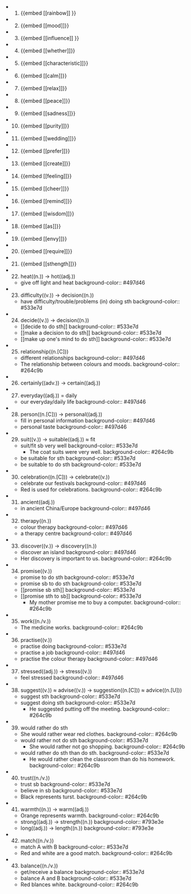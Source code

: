 -
  1. {{embed [[rainbow]] }}
-
  2. {{embed [[mood]]}}
-
  3. {{embed [[influence]] }}
-
  4. {{embed [[whether]]}}
-
  5. {{embed [[characteristic]]}}
-
  6. {{embed [[calm]]}}
-
  7. {{embed [[relax]]}}
-
  8. {{embed [[peace]]}}
-
  9. {{embed [[sadness]]}}
-
  10. {{embed [[purity]]}}
-
  11. {{embed [[wedding]]}}
-
  12. {{embed [[prefer]]}}
-
  13. {{embed [[create]]}}
-
  14. {{embed [[feeling]]}}
-
  15. {{embed [[cheer]]}}
-
  16. {{embed [[remind]]}}
-
  17. {{embed [[wisdom]]}}
-
  18. {{embed [[as]]}}
-
  19. {{embed [[envy]]}}
-
  20. {{embed [[require]]}}
-
  21. {{embed [[sthength]]}}
- 22. heat((n.)) -> hot((adj.))
	- give off light and heat
	  background-color:: #497d46
- 23. difficulty((v.)) -> decision((n.))
	- have difficulty/trouble/problems (in) doing sth
	  background-color:: #533e7d
- 24. decide((v.)) -> decision((n.))
	- [[decide to do sth]]
	  background-color:: #533e7d
	- [[make a decision to do sth]]
	  background-color:: #533e7d
	- [[make up one's mind to do sth]]
	  background-color:: #533e7d
- 25. relationship((n.[C]))
	- different relationships
	  background-color:: #497d46
	- The relationship between colours and moods.
	  background-color:: #264c9b
- 26. certainly((adv.)) -> certain((adj.))
- 27. everyday((adj.)) = daily
	- our everyday/daily life
	  background-color:: #497d46
- 28. person((n.[C])) -> personal((adj.))
	- fill in personal information
	  background-color:: #497d46
	- personal taste
	  background-color:: #497d46
- 29. suit((v.)) -> suitable((adj.)) ≈ fit
	- suit/fit sb very well
	  background-color:: #533e7d
		- The coat suits were very well.
		  background-color:: #264c9b
	- be suitable for sth
	  background-color:: #533e7d
	- be suitable to do sth
	  background-color:: #533e7d
- 30. celebration((n.[C])) -> celebrate((v.))
	- celebrate our festivals
	  background-color:: #497d46
	- Red is used for celebrations.
	  background-color:: #264c9b
- 31. ancient((adj.))
	- in ancient China/Europe
	  background-color:: #497d46
- 32. therapy((n.))
	- colour therapy
	  background-color:: #497d46
	- a therapy centre
	  background-color:: #497d46
- 33. discover((v.)) -> discovery((n.))
	- discover an island
	  background-color:: #497d46
	- Her discovery is important to us.
	  background-color:: #264c9b
- 34. promise((v.))
	- promise to do sth
	  background-color:: #533e7d
	- promise sb to do sth 
	  background-color:: #533e7d
	- [[promise sb sth]]
	  background-color:: #533e7d
	- [[promise sth to sb]]
	  background-color:: #533e7d
		- My mother promise me to buy a computer.
		  background-color:: #264c9b
- 35. work((n./v.))
	- The medicine works.
	  background-color:: #264c9b
- 36. practise((v.))
	- practise doing
	  background-color:: #533e7d
	- practise a job
	  background-color:: #497d46
	- practise the colour therapy
	  background-color:: #497d46
- 37. stressed((adj.)) -> stress((v.))
	- feel stressed
	  background-color:: #497d46
- 38. suggest((v.)) ≈ advise((v.)) -> suggestion((n.[C])) ≈ advice((n.[U]))
	- suggest sth
	  background-color:: #533e7d
	- suggest doing sth
	  background-color:: #533e7d
		- He suggested putting off the meeting.
		  background-color:: #264c9b
- 39. would rather do sth
	- She would rather wear red clothes.
	  background-color:: #264c9b
	- would rather not do sth
	  background-color:: #533e7d
		- She would rather not go shopping.
		  background-color:: #264c9b
	- would rather do sth than do sth.
	  background-color:: #533e7d
		- He would rather clean the classroom than do his homework.
		  background-color:: #264c9b
- 40. trust((n./v.))
	- trust sb
	  background-color:: #533e7d
	- believe in sb
	  background-color:: #533e7d
	- Black represents turst.
	  background-color:: #264c9b
- 41. warmth((n.)) -> warm((adj.))
	- Orange represents warmth.
	  background-color:: #264c9b
	- strong((adj.)) -> strength((n.))
	  background-color:: #793e3e
	- long((adj.)) -> length((n.))
	  background-color:: #793e3e
- 42. match((n./v.))
	- match A with B
	  background-color:: #533e7d
	- Red and white are a good match.
	  background-color:: #264c9b
- 43. balance((n./v.))
	- get/receive a balance
	  background-color:: #533e7d
	- balance A and B
	  background-color:: #533e7d
	- Red blances white.
	  background-color:: #264c9b